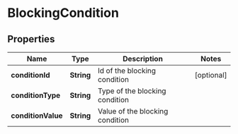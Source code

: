 
# BlockingCondition

## Properties
Name | Type | Description | Notes
------------ | ------------- | ------------- | -------------
**conditionId** | **String** | Id of the blocking condition |  [optional]
**conditionType** | **String** | Type of the blocking condition | 
**conditionValue** | **String** | Value of the blocking condition | 



